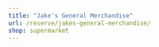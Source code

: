 ```yaml
---
title: "Jake's General Merchandise"
url: /reserve/jakes-general-merchandise/
shop: supermarket
---
```

